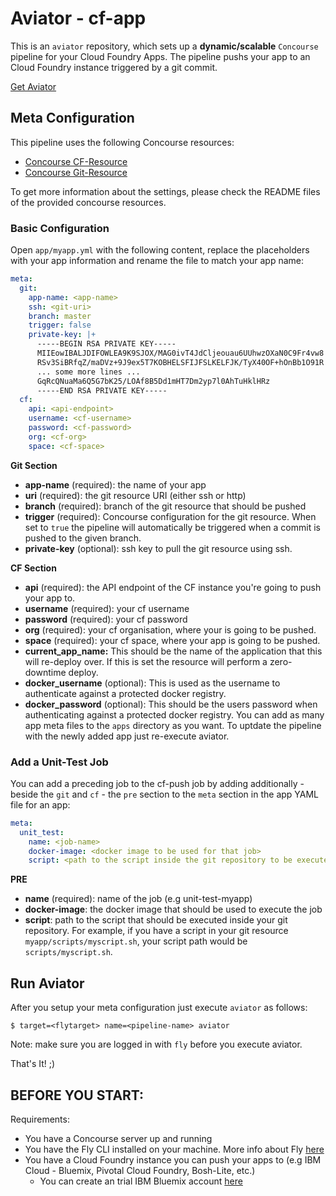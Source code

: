 # Aviator - cf-app

This is an `aviator` repository, which sets up a **dynamic/scalable** `Concourse` pipeline for your Cloud Foundry Apps. The pipeline pushs your app to an Cloud Foundry instance triggered by a git commit.

[Get Aviator](https://github.com/JulzDiverse/aviator#installation)

## Meta Configuration

This pipeline uses the following Concourse resources:

- [Concourse CF-Resource](https://github.com/concourse/cf-resource)
- [Concourse Git-Resource](https://github.com/concourse/git-resource)

To get more information about the settings, please check the README files of the provided concourse resources. 

### Basic Configuration

Open `app/myapp.yml` with the following content, replace the placeholders with your app information and rename the file to match your app name:

```yaml
meta:
  git:
    app-name: <app-name>
    ssh: <git-uri>
    branch: master
    trigger: false
    private-key: |+
      -----BEGIN RSA PRIVATE KEY-----
      MIIEowIBALJDIFOWLEA9K9SJOX/MAG0ivT4JdCljeouau6UUhwzOXaN0C9Fr4vw8
      RSv3SiBRfqZ/maDVz+9J9ex5T7KOBHELSFIJFSLKELFJK/TyX40OF+hOnBb1O91R
      ... some more lines ...
      GqRcQNuaMa6Q5G7bK25/LOAf8B5Dd1mHT7Dm2yp7l0AhTuHklHRz
      -----END RSA PRIVATE KEY-----
  cf:
    api: <api-endpoint>
    username: <cf-username>
    password: <cf-password>
    org: <cf-org>
    space: <cf-space>
 ```

**Git Section** 

- **app-name** (required): the name of your app
- **uri** (required): the git resource URI (either ssh or http)
- **branch** (required): branch of the git resource that should be pushed
- **trigger** (required): Concourse configuration for the git resource. When set to `true` the pipeline will automatically be triggered when a commit is pushed to the given branch.
- **private-key** (optional): ssh key to pull the git resource using ssh.  

**CF Section**

- **api** (required): the API endpoint of the CF instance you're going to push your app to. 
- **username** (required): your cf username 
- **password** (required): your cf password
- **org** (required): your cf organisation, where your is going to be pushed. 
- **space** (required): your cf space, where your app is going to be pushed. 
- **current_app_name:** This should be the name of the application that this will re-deploy over. If this is set the resource will perform a zero-downtime deploy. 
- **docker_username** (optional): This is used as the username to authenticate against a protected docker registry.
- **docker_password** (optional): This should be the users password when authenticating against a protected docker registry.
You can add as many app meta files to the `apps` directory as you want. To uptdate the pipeline with the newly added app just re-execute aviator. 

### Add a Unit-Test Job 

You can add a preceding job to the cf-push job by adding additionally - beside the `git` and `cf` - the `pre` section to the `meta` section in the app YAML file for an app:

```yaml
meta:
  unit_test:
    name: <job-name>
    docker-image: <docker image to be used for that job>
    script: <path to the script inside the git repository to be executed>
```

**PRE**

- **name** (required): name of the job (e.g unit-test-myapp)
- **docker-image**: the docker image that should be used to execute the job
- **script**: path to the script that should be executed inside your git repository. For example, if you have a script in your git resource `myapp/scripts/myscript.sh`, your script path would be `scripts/myscript.sh`.  

## Run Aviator

After you setup your meta configuration just execute `aviator` as follows: 

```
$ target=<flytarget> name=<pipeline-name> aviator 
```

Note: make sure you are logged in with `fly` before you execute aviator. 

That's It! ;)

## BEFORE YOU START:

Requirements:

- You have a Concourse server up and running
- You have the Fly CLI installed on your machine. More info about Fly [here](https://concourse.ci/fly-cli.html)
- You have a Cloud Foundry instance you can push your apps to (e.g IBM Cloud - Bluemix, Pivotal Cloud Foundry, Bosh-Lite, etc.)
	- You can create an trial IBM Bluemix account [here](https://console.bluemix.net/)

